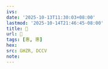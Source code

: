 ```yaml
---
ivs:
date: '2025-10-13T11:30:03+08:00'
lastmod: '2025-10-14T21:46:45-08:00'
title: 󰤍
url: 󰤍
tags: [惠, 惠]
hex: 
src: GHZR, DCCV
note:
---
```

